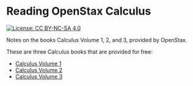 # Reading OpenStax Calculus

[![License: CC BY-NC-SA 4.0](https://img.shields.io/badge/License-CC_BY--NC--SA_4.0-lightgrey.svg)](https://creativecommons.org/licenses/by-nc-sa/4.0/)

Notes on the books Calculus Volume 1, 2, and 3, provided by OpenStax.

These are three Calculus books that are provided for free:

- [Calculus Volume 1](https://openstax.org/details/books/calculus-volume-1)
- [Calculus Volume 2](https://openstax.org/details/books/calculus-volume-2)
- [Calculus Volume 3](https://openstax.org/details/books/calculus-volume-3)

